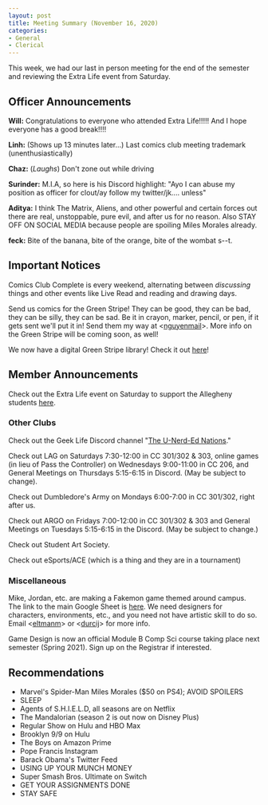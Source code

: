 ```yaml
---
layout: post
title: Meeting Summary (November 16, 2020)
categories:
- General
- Clerical
---
```


This week, we had our last in person meeting for the end of the semester and reviewing the Extra Life event from Saturday.

## Officer Announcements

**Will:**  Congratulations to everyone who attended Extra Life!!!!! And I hope everyone has a good break!!!!

**Linh:**  (Shows up 13 minutes later...) Last comics club meeting trademark (unenthusiastically)

**Chaz:**  (*Laughs*) Don't zone out while driving

**Surinder:** M.I.A, so here is his Discord highlight: "Ayo I can abuse my position as officer for clout/ay follow my twitter/jk.... unless"

**Aditya:**  I think The Matrix, Aliens, and other powerful and certain forces out there are real, unstoppable, pure evil, and after us for no reason. Also STAY OFF ON SOCIAL MEDIA because people are spoiling Miles Morales already.

**feck:**     Bite of the banana, bite of the orange, bite of the wombat s--t.

## Important Notices

Comics Club Complete is every weekend, alternating between *discussing* things and other events like Live Read and reading and drawing days.

Send us comics for the Green Stripe!  They can be good, they can be bad, they can be silly, they can be sad.  Be it in crayon, marker, pencil, or pen, if it gets sent we'll put it in!  Send them my way at <[nguyenmail](mailto:nguyenmail@allegheny.edu)>.  More info on the Green Stripe will be coming soon, as well!

We now have a digital Green Stripe library!  Check it out [here](https://comicsclub.netlify.app/green-stripes.html)!

## Member Announcements

Check out the Extra Life event on Saturday to support the Allegheny students [here](https://www.extra-life.org/index.cfm?fuseaction=donorDrive.team&teamID=54836).

### Other Clubs

Check out the Geek Life Discord channel "[The U-Nerd-Ed Nations](https://discord.gg/bKXT3FM)."

Check out LAG on Saturdays 7:30-12:00 in CC 301/302 & 303, online games (in lieu of Pass the Controller) on Wednesdays 9:00-11:00 in CC 206, and General Meetings on Thursdays 5:15-6:15 in Discord. (May be subject to change).

Check out Dumbledore's Army on Mondays 6:00-7:00 in CC 301/302, right after us.

Check out ARGO on Fridays 7:00-12:00 in CC 301/302 & 303 and General Meetings on Tuesdays 5:15-6:15 in the Discord.  (May be subject to change.)

Check out Student Art Society.

Check out eSports/ACE (which is a thing and they are in a tournament)

### Miscellaneous

Mike, Jordan, etc. are making a Fakemon game themed around campus.  The link to the main Google Sheet is [here](https://docs.google.com/spreadsheets/d/19UsWhMEcoW0K28BC3llz5-oJXrWB53-zqBixHXlzCd4/edit?usp=sharing).  We need designers for characters, environments, etc., and you need not have artistic skill to do so.  Email <[eltmanm](mailto:eltmanm@allegheny.edu)> or <[durcij](mailto:durcij@allegheny.edu)> for more info.

Game Design is now an official Module B Comp Sci course taking place next semester (Spring 2021). Sign up on the Registrar if interested.

## Recommendations
* Marvel's Spider-Man Miles Morales ($50 on PS4); AVOID SPOILERS
* SLEEP
* Agents of S.H.I.E.L.D, all seasons are on Netflix
* The Mandalorian (season 2 is out now on Disney Plus)
* Regular Show on Hulu and HBO Max
* Brooklyn 9/9 on Hulu
* The Boys on Amazon Prime
* Pope Francis Instagram
* Barack Obama's Twitter Feed
* USING UP YOUR MUNCH MONEY
* Super Smash Bros. Ultimate on Switch
* GET YOUR ASSIGNMENTS DONE
* STAY SAFE

